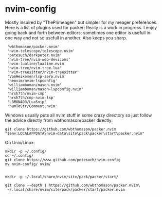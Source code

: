 # nvim-config

Mostly inspired by "ThePrimeagen" but simpler for my meager preferences.
Here is a list of plugins used for packer: Really is a work in progress.
I enjoy going back and forth between editors; sometimes one editor is usefull in one way and not so usefull in another.
Also keeps you sharp.  

	 'wbthomason/packer.nvim'
	 'nvim-telescope/telescope.nvim'
	 'petesuch/darkpeter.nvim'
	 'nvim-tree/nvim-web-devicons' 
	 'nvim-lualine/lualine.nvim'
	 'nvim-tree/nvim-tree.lua'
	 'nvim-treesitter/nvim-treesitter'
	 'VonHeikemen/lsp-zero.nvim'
	 'neovim/nvim-lspconfig'
	 'williamboman/mason.nvim'
	 'williamboman/mason-lspconfig.nvim'
	 'hrsh7th/nvim-cmp'
	 'hrsh7th/cmp-nvim-lsp'
	 'L3MON4D3/LuaSnip'
	 'numToStr/Comment.nvim'

Windows usually puts all nvim stuff in some crazy directory
so just follow the advice directly from wbthomason/packer directly: 

	git clone https://github.com/wbthomason/packer.nvim "$env:LOCALAPPDATA\nvim-data\site\pack\packer\start\packer.nvim"
 	
 
On Unix/Linux:

	mkdir -p ~/.config/
 	cd ~/.config/ 
 	git clone https://www.github.com/petesuch/nvim-config
  	mv nvim-config/ nvim/


	mkdir -p ~/.local/share/nvim/site/pack/packer/start/

	git clone --depth 1 https://github.com/wbthomason/packer.nvim\
 	 ~/.local/share/nvim/site/pack/packer/start/packer.nvim
